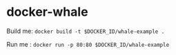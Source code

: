 # docker-whale

Build me: `docker build -t $DOCKER_ID/whale-example .`

Run me : `docker run -p 80:80 $DOCKER_ID/whale-example`
